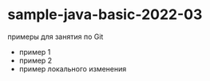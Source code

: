 # sample-java-basic-2022-03

примеры для занятия по Git
- пример 1
- пример 2
- пример локального изменения
